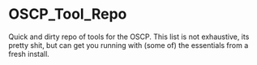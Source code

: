 # OSCP_Tool_Repo
Quick and dirty repo of tools for the OSCP. This list is not exhaustive, its pretty shit, but can get you running with (some of) the essentials from a fresh install.
